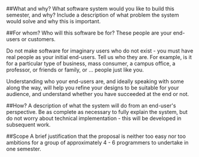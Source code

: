 

##What and why?
What software system would you like to build this semester, and why? Include a description of what problem the system would solve and why this is important.

##For whom?
Who will this software be for? These people are your end-users or customers.

Do not make software for imaginary users who do not exist - you must have real people as your initial end-users. Tell us who they are. For example, is it for a particular type of business, mass consumer, a campus office, a professor, or friends or family, or ... people just like you.

Understanding who your end-users are, and ideally speaking with some along the way, will help you refine your designs to be suitable for your audience, and understand whether you have succeeded at the end or not.

##How?
A description of what the system will do from an end-user's perspective. Be as complete as necessary to fully explain the system, but do not worry about technical implementation - this will be developed in subsequent work.

##Scope
A brief justification that the proposal is neither too easy nor too ambitions for a group of approximately 4 - 6 programmers to undertake in one semester.
